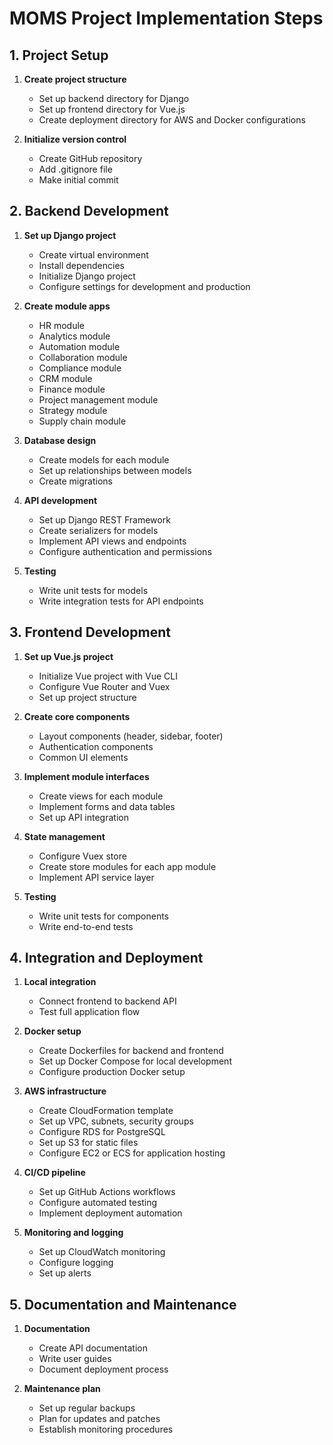 # MOMS Project Implementation Steps

## 1. Project Setup

1. **Create project structure**
   - Set up backend directory for Django
   - Set up frontend directory for Vue.js
   - Create deployment directory for AWS and Docker configurations

2. **Initialize version control**
   - Create GitHub repository
   - Add .gitignore file
   - Make initial commit

## 2. Backend Development

1. **Set up Django project**
   - Create virtual environment
   - Install dependencies
   - Initialize Django project
   - Configure settings for development and production

2. **Create module apps**
   - HR module
   - Analytics module
   - Automation module
   - Collaboration module
   - Compliance module
   - CRM module
   - Finance module
   - Project management module
   - Strategy module
   - Supply chain module

3. **Database design**
   - Create models for each module
   - Set up relationships between models
   - Create migrations

4. **API development**
   - Set up Django REST Framework
   - Create serializers for models
   - Implement API views and endpoints
   - Configure authentication and permissions

5. **Testing**
   - Write unit tests for models
   - Write integration tests for API endpoints

## 3. Frontend Development

1. **Set up Vue.js project**
   - Initialize Vue project with Vue CLI
   - Configure Vue Router and Vuex
   - Set up project structure

2. **Create core components**
   - Layout components (header, sidebar, footer)
   - Authentication components
   - Common UI elements

3. **Implement module interfaces**
   - Create views for each module
   - Implement forms and data tables
   - Set up API integration

4. **State management**
   - Configure Vuex store
   - Create store modules for each app module
   - Implement API service layer

5. **Testing**
   - Write unit tests for components
   - Write end-to-end tests

## 4. Integration and Deployment

1. **Local integration**
   - Connect frontend to backend API
   - Test full application flow

2. **Docker setup**
   - Create Dockerfiles for backend and frontend
   - Set up Docker Compose for local development
   - Configure production Docker setup

3. **AWS infrastructure**
   - Create CloudFormation template
   - Set up VPC, subnets, security groups
   - Configure RDS for PostgreSQL
   - Set up S3 for static files
   - Configure EC2 or ECS for application hosting

4. **CI/CD pipeline**
   - Set up GitHub Actions workflows
   - Configure automated testing
   - Implement deployment automation

5. **Monitoring and logging**
   - Set up CloudWatch monitoring
   - Configure logging
   - Set up alerts

## 5. Documentation and Maintenance

1. **Documentation**
   - Create API documentation
   - Write user guides
   - Document deployment process

2. **Maintenance plan**
   - Set up regular backups
   - Plan for updates and patches
   - Establish monitoring procedures